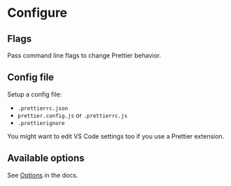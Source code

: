 # Configure

## Flags

Pass command line flags to change Prettier behavior.


## Config file

Setup a config file:

- `.prettierrc.json`
- `prettier.config.js` or `.prettierrc.js`
- `.prettierignore`

You might want to edit VS Code settings too if you use a Prettier extension.


## Available options

See [Options](https://prettier.io/docs/en/options.html) in the docs.
